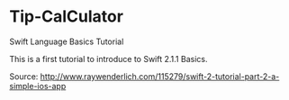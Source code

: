 # Tip-CalCulator
Swift Language Basics Tutorial

This is a first tutorial to introduce to Swift 2.1.1 Basics. 

Source: http://www.raywenderlich.com/115279/swift-2-tutorial-part-2-a-simple-ios-app
